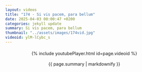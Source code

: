 ```yaml
---
layout: videos
title: "174 - Si vis pacem, para bellum"
date: 2025-04-03 00:00:47 +0200
categories: jekyll update
summary: Si vis pacem, para bellum
thumbnail: "../assets/images/174vid.jpg"
videoid: ylM-lCybc_s
---
```


<div style="text-align: center; margin-top: 20px;">
  {% include youtubePlayer.html id=page.videoid %}
  <p style="margin-top: 15px; font-size: 1.2em; color: #333;">
    <p>{{ page.summary | markdownify }}</p>
  </p>
</div>

